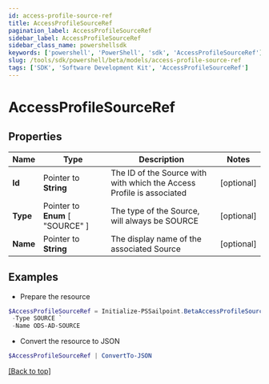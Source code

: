```yaml
---
id: access-profile-source-ref
title: AccessProfileSourceRef
pagination_label: AccessProfileSourceRef
sidebar_label: AccessProfileSourceRef
sidebar_class_name: powershellsdk
keywords: ['powershell', 'PowerShell', 'sdk', 'AccessProfileSourceRef'] 
slug: /tools/sdk/powershell/beta/models/access-profile-source-ref
tags: ['SDK', 'Software Development Kit', 'AccessProfileSourceRef']
---
```



# AccessProfileSourceRef

## Properties

Name | Type | Description | Notes
------------ | ------------- | ------------- | -------------
**Id** |  Pointer to **String** | The ID of the Source with with which the Access Profile is associated | [optional] 
**Type** |  Pointer to  **Enum** [  "SOURCE" ] | The type of the Source, will always be SOURCE | [optional] 
**Name** |  Pointer to **String** | The display name of the associated Source | [optional] 

## Examples

- Prepare the resource
```powershell
$AccessProfileSourceRef = Initialize-PSSailpoint.BetaAccessProfileSourceRef  -Id 2c91809773dee3610173fdb0b6061ef4 `
 -Type SOURCE `
 -Name ODS-AD-SOURCE
```

- Convert the resource to JSON
```powershell
$AccessProfileSourceRef | ConvertTo-JSON
```


[[Back to top]](#) 

